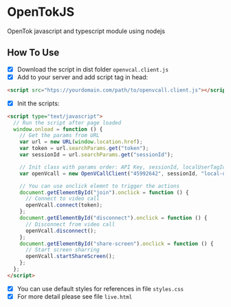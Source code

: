 # OpenTokJS

OpenTok javascript and typescript module using nodejs

## How To Use

- [x] Download the script in dist folder `openvcal.client.js`
- [x] Add to your server and add script tag in head:

```html
<script src="htps://yourdomain.com/path/to/openvcall.client.js"></script>
```

- [x] Init the scripts:

```html
<script type="text/javascript">
  // Run the script after page loaded
  window.onload = function () {
    // Get the params from URL
    var url = new URL(window.location.href);
    var token = url.searchParams.get("token");
    var sessionId = url.searchParams.get("sessionId");

    // Init class with params order: API Key, sessionId, localUserTagId, subscriberTagId, screenShareTagId
    var openVcall = new OpenVCallClient("45992642", sessionId, "local-user", "subscribers", "videos")

    // You can use onclick elemnt to trigger the actions
    document.getElementById("join").onclick = function () {
      // Connect to video call
      openVcall.connect(token);
    };
    document.getElementById("disconnect").onclick = function () {
      // Disconnect from video call
      openVcall.disconnect();
    };
    document.getElementById("share-screen").onclick = function () {
      // Start screen sharring
      openVcall.startShareScreen();
    };
  };
</script>
```

- [x] You can use default styles for references in file `styles.css`
- [x] For more detail please see file `live.html`

